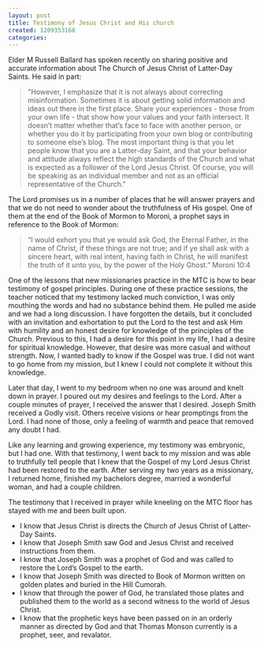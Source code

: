 ```yaml
---
layout: post
title: Testimony of Jesus Christ and His church
created: 1209353168
categories:
---
```

<p>Elder M Russell Ballard has spoken recently on sharing positive and accurate information about The Church of Jesus Christ of Latter-Day Saints.&nbsp;He said in part:</p>
<blockquote>
<div>&quot;However, I emphasize that it is not always about correcting misinformation. Sometimes it is about getting solid information and ideas out there in the first place. Share your experiences - those from your own life - that show how your values and your faith intersect. It doesn&rsquo;t matter whether that&rsquo;s face to face with another person, or whether you do it by participating from your own blog or contributing to someone else&rsquo;s blog. The most important thing is that you let people know that you are a Latter-day Saint, and that your behavior and attitude always reflect the high standards of the Church and what is expected as a follower of the Lord Jesus Christ. Of course, you will be speaking as an individual member and not as an official representative of the Church.&quot;</div>
</blockquote>
<p>The Lord promises us in a number of places that he will answer prayers and that we do not need to wonder about the truthfulness of His gospel.&nbsp;One of them at the end of the Book of Mormon to Moroni, a prophet says in reference to the Book of Mormon:</p>
<blockquote>
<p>&ldquo;I would exhort you that ye would ask God, the Eternal Father, in the name of Christ, if these things are not true; and if ye shall ask with a sincere heart, with real intent, having faith in Christ, he will manifest the truth of it unto you, by the power of the Holy Ghost.&rdquo; Moroni 10:4</p>
</blockquote></div>
<p>One of the lessons that new missionaries practice in the MTC is how to bear testimony of gospel principles.&nbsp;During one of these practice sessions, the teacher noticed that my testimony lacked much conviction, I was only mouthing the words and had no substance behind them.&nbsp;He pulled me aside and we had a long discussion.&nbsp;I have forgotten the details, but it concluded with an invitation and exhortation to put the Lord to the test and ask Him with humility and an honest desire for knowledge of the principles of the Church.&nbsp;Previous to this, I had a desire for this point in my life,&nbsp;I had a desire for spiritual knowledge.&nbsp;However, that desire was more casual and without strength.&nbsp;Now, I wanted badly to know if the Gospel was true.&nbsp;I did not want to go home from my mission, but I knew I could not complete it without this knowledge.</p>
<p>Later that day, I went to my bedroom when no one was around and knelt down in prayer.&nbsp;I poured out my desires and feelings to the Lord.&nbsp;After a couple minutes of prayer, I received the answer that I desired.&nbsp;Joseph Smith received a Godly visit.&nbsp;Others receive visions or hear promptings from the Lord.&nbsp;I had none of those, only a feeling of warmth and peace that removed any doubt I had.&nbsp;&nbsp;</p>
<p>Like any learning and growing experience, my testimony was embryonic, but I had one.&nbsp;With that testimony, I went back to my mission and was able to truthfully tell people that I knew that the Gospel of my Lord Jesus Christ had been restored to the earth.&nbsp;After serving my two years as a missionary, I returned home, finished my bachelors degree, married a wonderful woman, and had a couple children.</p>
<p>The testimony that I received in prayer while kneeling on the MTC floor has stayed with me and been built upon.&nbsp;</p>

* I know      that Jesus Christ is directs the Church of Jesus Christ of Latter-Day      Saints.
* I know      that Joseph Smith saw God and Jesus Christ and received instructions from      them.
* I know      that Joseph Smith was a prophet of God and was called to restore the      Lord&rsquo;s Gospel to the earth.
* I know      that Joseph Smith was directed to Book of Mormon written on golden plates      and buried in the Hill Cumorah.&nbsp;
* I know      that through the power of God, he translated those plates and published      them to the world as a second witness to the world of Jesus Christ.
* I know      that the prophetic keys have been passed on in an orderly manner as      directed by God and that Thomas Monson currently is a prophet, seer, and      revalator.


